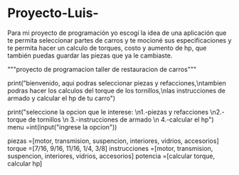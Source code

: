 # Proyecto-Luis-
Para mi proyecto de programación yo escogí la idea de una aplicación que te permita seleccionar partes de carros y te mocioné sus especificaciones y te permita hacer un calculo de torques, costo y aumento de hp, que también puedas guardar las piezas que ya le cambiaste.

"""proyecto de programacion taller de restauracion de carros"""

print("bienvenido, aqui podras seleccionar piezas y refacciones,\ntambien podras hacer los calculos del torque de los tornillos,\nlas instrucciones de armado y calcular el hp de tu carro")

print("seleccione la opcion que le interese: \n1.-piezas y refacciones \n2.-torque de tornillos \n 3.-instrucciones de armado \n 4.-calcular el hp")
menu =int(input("ingrese la opcion"))

piezas =[motor, transmision, suspencion, interiores, vidrios, accesorios]
torque =[7/16, 9/16, 11/16, 1/4, 3/8]
instrucciones =[motor, transmision, suspencion, interiores, vidrios, accesorios]
potencia =[calcular torque, calcular hp]
